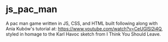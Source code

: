 # js_pac_man
A pac man game written in JS, CSS, and HTML built following along with Ania Kubów's tutorial at:
 https://www.youtube.com/watch?v=CeUGlSl2i4Q, styled in homage to the Karl Havoc sketch from I Think You Should Leave.
